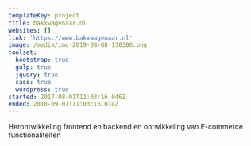 ```yaml
---
templateKey: project
title: bakxwagenaar.nl
websites: []
link: 'https://www.bakxwagenaar.nl'
image: /media/img-2019-08-08-130306.png
toolset:
  bootstrap: true
  gulp: true
  jquery: true
  sass: true
  wordpress: true
started: 2017-08-01T11:03:16.046Z
ended: 2018-09-01T11:03:16.074Z
---
```

Herontwikkeling frontend en backend en ontwikkeling van E-commerce functionaliteiten
